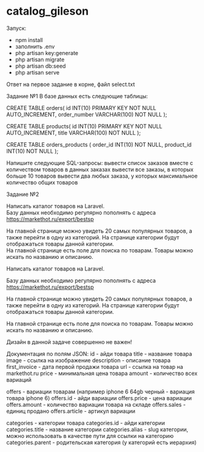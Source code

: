 # catalog_gileson
Запуск:
 - npm install
 - заполнить .env
 - php artisan key:generate
 - php artisan migrate
 - php artisan db:seed
 - php artisan serve

Ответ на первое задание в корне, файл select.txt

Задание №1
В базе данных есть следующие таблицы:

CREATE TABLE orders(
	id INT(10) PRIMARY KEY NOT NULL AUTO_INCREMENT,
	order_number VARCHAR(100) NOT NULL
);

CREATE TABLE products(
	id INT(10) PRIMARY KEY NOT NULL AUTO_INCREMENT,
	title VARCHAR(100) NOT NULL
);

CREATE TABLE orders_products (
	order_id INT(10) NOT NULL, 
	product_id INT(10) NOT NULL
);


Напишите следующие SQL-запросы:
вывести список заказов вместе с количеством товаров в данных заказах
вывести все заказы, в которых больше 10 товаров
вывести два любых заказа, у которых максимальное количество общих товаров


Задание №2

Написать каталог товаров на Laravel.  
Базу данных необходимо регулярно пополнять с адреса https://markethot.ru/export/bestsp  


На главной странице можно увидеть 20 самых популярных товаров, а также перейти в одну из категорий. 
На странице категории будут отображаться товары данной категории.  
На главной странице есть поле для поиска по товарам. Товары можно искать по названию и описанию.  

Написать каталог товаров на Laravel.

Базу данных необходимо регулярно пополнять с адреса https://markethot.ru/export/bestsp

На главной странице можно увидеть 20 самых популярных товаров, а также перейти в одну из категорий. На странице категории будут отображаться товары данной категории.

На главной странице есть поле для поиска по товарам. Товары можно искать по названию и описанию.

Дизайн в данной задаче совершенно не важен!

Документация по полям JSON:
id - айди товара
title - название товара
image -  ссылка на изображение
description - описание товара
first_invoice - дата первой продажи товара
url - ссылка на товар на markethot.ru
price - минимальная цена товара
amount - количество всех вариаций

offers - вариации товарам (например iphone 6 64gb черный - вариация товара iphone 6)
offers.id - айди вариации
offers.price - цена вариации
offers.amount - количество вариации товара на складе
offers.sales  - единиц продано
offers.article - артикул вариации

categories - категории товара
categories.id - айди категории
categories.title - название категории
categories.alias -  slug категории, можно использовать в качестве пути для ссылки на категорию
categories.parent - родительская категория (у категорий есть иерархия)
